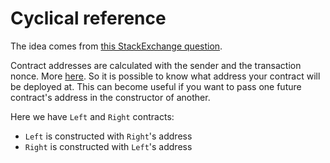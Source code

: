 # Cyclical reference

The idea comes from [this StackExchange question](http://ethereum.stackexchange.com/questions/8442/avoiding-ownership-cycles-in-contracts/).

Contract addresses are calculated with the sender and the transaction nonce. More [here](http://martin.swende.se/blog/Ethereum_quirks_and_vulns.html). So it is possible to know what address your contract will be deployed at. This can become useful if you want to pass one future contract's address in the constructor of another.

Here we have `Left` and `Right` contracts:

* `Left` is constructed with `Right`'s address
* `Right` is constructed with `Left`'s address